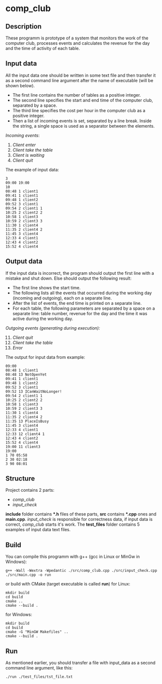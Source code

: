 # comp_club

## Description
These programm is prototype of a system that monitors the work of the computer club, processes events and calculates the revenue for the day and the time of activity of each table.

## Input data
All the input data one should be written in some text file and then transfer it as a second command line argument after the name of executable (will be shown below).

* The first line contains the number of tables as a positive integer.
* The second line specifies the start and end time of the computer club, separated by a space.
* The third line specifies the cost per hour in the computer club as a positive integer.
* Then a list of incoming events is set, separated by a line break. Inside the string, a single space is used as a separator between the elements. 

_Incoming events_:
1. _Client enter_
2. _Client take the table_
3. _Client is waiting_
4. _Client quit_

The example of input data:
```
3
09:00 19:00
10
08:48 1 client1
09:41 1 client1
09:48 1 client2
09:52 3 client1
09:54 2 client1 1
10:25 2 client2 2
10:58 1 client3
10:59 2 client3 3
11:30 1 client4
11:35 2 client4 2
11:45 3 client4
12:33 4 client1
12:43 4 client2
15:52 4 client4
```

## Output data

If the input data is incorrect, the program should output the first line with a mistake and shut down. Else should output the following result:
* The first line shows the start time.
* The following lists all the events that occurred during the working day (incoming and outgoing), each on a separate line.
* After the list of events, the end time is printed on a separate line.
* For each table, the following parameters are separated by a space on a separate line: table number, revenue for the day and the time it was active during the working day.

_Outgoing events (generating during execution):_

11. _Client quit_
22. _Client take the table_
33. _Error_

The output for input data from example:
```
09:00
08:48 1 client1
08:48 13 NotOpenYet
09:41 1 client1
09:48 1 client2 
09:52 3 client1
09:52 13 ICanWaitNoLonger!
09:54 2 client1 1
10:25 2 client2 2
10:58 1 client3 
10:59 2 client3 3
11:30 1 client4
11:35 2 client4 2
11:35 13 PlaceIsBusy
11:45 3 client4
12:33 4 client1
12:33 12 client4 1
12:43 4 client2
15:52 4 client4
19:00 11 client3
19:00
1 70 05:58 
2 30 02:18
3 90 08:01 
```

## Structure
Project contains 2 parts:
* _comp_club_
* _input_check_

__include__ folder contains __*.h__ files of these parts, __src__ contains __*.cpp__ ones and __main.cpp__. _input_check_ is responsible for correctness data, if input data is correct, _comp_club_ starts it's work. The __test_files__ folder contains 5 examples of input data text files. 
## Build 
You can compile this programm with g++ (gcc in Linux or MinGw in Windows):
```
g++ -Wall -Wextra -Wpedantic ./src/comp_club.cpp ./src/input_check.cpp ./src/main.cpp -o run
```
or build with CMake (target executable is called __run__) for Linux:
```
mkdir build
cd build
cmake ..
cmake --build .
```
for Windows:
```
mkdir build
cd build
cmake -G "MinGW Makefiles" ..
cmake --build .
```

## Run
As mentioned earlier, you should transfer a file with input_data as a second command line argument, like this:
```
./run ./test_files/tst_file.txt
```

